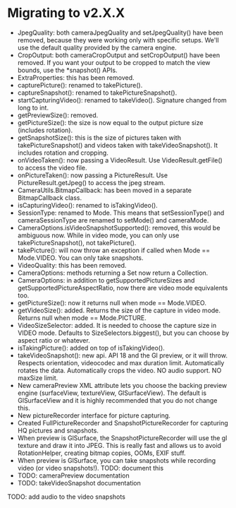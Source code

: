# Migrating to v2.X.X

- JpegQuality: both cameraJpegQuality and setJpegQuality() have been removed, because
  they were working only with specific setups. We'll use the default quality provided
  by the camera engine.
- CropOutput: both cameraCropOutput and setCropOutput() have been removed. If you want
  your output to be cropped to match the view bounds, use the *snapshot() APIs.
- ExtraProperties: this has been removed.
- capturePicture(): renamed to takePicture().
- captureSnapshot(): renamed to takePictureSnapshot().
- startCapturingVideo(): renamed to takeVideo(). Signature changed from long to int.
- getPreviewSize(): removed.
- getPictureSize(): the size is now equal to the output picture size (includes rotation).
- getSnapshotSize(): this is the size of pictures taken with takePictureSnapshot() and videos taken
  with takeVideoSnapshot(). It includes rotation and cropping.
- onVideoTaken(): now passing a VideoResult. Use VideoResult.getFile() to access the video file.
- onPictureTaken(): now passing a PictureResult. Use PictureResult.getJpeg() to access the jpeg stream.
- CameraUtils.BitmapCallback: has been moved in a separate BitmapCallback class.
- isCapturingVideo(): renamed to isTakingVideo().
- SessionType: renamed to Mode. This means that setSessionType() and cameraSessionType are renamed to
  setMode() and cameraMode.
- CameraOptions.isVideoSnapshotSupported(): removed, this would be ambiguous now. While in video
  mode, you can only use takePictureSnapshot(), not takePicture().
- takePicture(): will now throw an exception if called when Mode == Mode.VIDEO. You can only take snapshots.
- VideoQuality: this has been removed.
- CameraOptions: methods returning a Set now return a Collection.
- CameraOptions: in addition to getSupportedPictureSizes and getSupportedPictureAspectRatio,
  now there are video mode equivalents too.
- getPictureSize(): now it returns null when mode == Mode.VIDEO.
- getVideoSize(): added. Returns the size of the capture in video mode. Returns null when 
  mode == Mode.PICTURE.
- VideoSizeSelector: added. It is needed to choose the capture size in VIDEO mode.
  Defaults to SizeSelectors.biggest(), but you can choose by aspect ratio or whatever.
- isTakingPicture(): added on top of isTakingVideo().
- takeVideoSnapshot(): new api. API 18 and the Gl preview, or it will throw.
  Respects orientation, videocodec and max duration limit.
  Automatically rotates the data. Automatically crops the video.
  NO audio support.
  NO maxSize limit.
- New cameraPreview XML attribute lets you choose the backing preview engine (surfaceView, textureView, GlSurfaceView).
  The default is GlSurfaceView and it is highly recommended that you do not change this.
- New pictureRecorder interface for picture capturing.
- Created FullPictureRecorder and SnapshotPictureRecorder for capturing HQ pictures and snapshots.
- When preview is GlSurface, the SnapshotPictureRecorder will use the gl texture and draw it into JPEG.
  This is really fast and allows us to avoid RotationHelper, creating bitmap copies, OOMs, EXIF stuff.
- When preview is GlSurface, you can take snapshots while recording video (or video snapshots!).
  TODO: document this
- TODO: cameraPreview documentation    
- TODO: takeVideoSnapshot documentation

TODO: add audio to the video snapshots